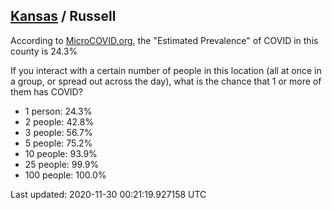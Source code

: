 
## [Kansas](/united-states/kansas) / Russell

According to [MicroCOVID.org](http://microcovid.org),
the "Estimated Prevalence" of COVID in this county is 24.3%

If you interact with a certain number of people in this location
(all at once in a group, or spread out across the day), what is the chance that
1 or more of them has COVID?

- 1 person: 24.3%
- 2 people: 42.8%
- 3 people: 56.7%
- 5 people: 75.2%
- 10 people: 93.9%
- 25 people: 99.9%
- 100 people: 100.0%

Last updated: 2020-11-30 00:21:19.927158 UTC
